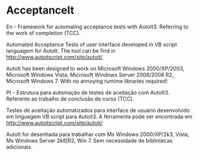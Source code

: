 AcceptanceIt
============

En -
Framework for automating acceptance tests with AutoIt3. Referring to the work of completion (TCC).

Automated Acceptance Tests of user interface developed in VB script languagem for AutoIt. The tool can be find in http://www.autoitscript.com/site/autoit/

AutoIt has been designed to work on Microsoft Windows 2000/XP/2003, Microsoft Windows Vista, Microsoft Windows Server 2008/2008 R2, Microsoft Windows 7. With no annoying runtime libraries required!


Pt -
Estrutura para automação de testes de aceitação com AutoIt3. Referente ao trabalho de conclusão de curso (TCC).

Testes de aceitação automatizados para interface de usuário desenvolvido em linguagem VB script para Autoit3. A ferramenta pode ser encontrada em http://www.autoitscript.com/site/autoit/

AutoIt for desenhada para trabalhar com Ms Windows 2000/XP/2k3, Vista, Ms Windows Server 2k8|R2, Win 7. Sem necessidade de bibliotecas adicionais.
